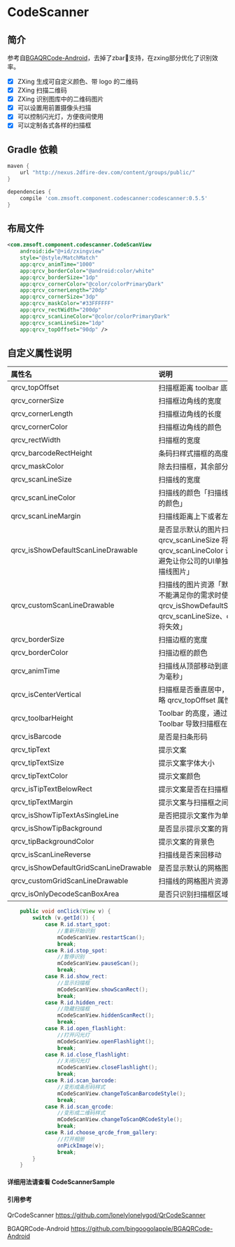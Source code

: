 # CodeScanner

## 简介
参考自[BGAQRCode-Android](https://github.com/bingoogolapple/BGAQRCode-Android)，去掉了zbar支持，在zxing部分优化了识别效率。

- [x] ZXing 生成可自定义颜色、带 logo 的二维码
- [x] ZXing 扫描二维码
- [x] ZXing 识别图库中的二维码图片
- [x] 可以设置用前置摄像头扫描
- [x] 可以控制闪光灯，方便夜间使用
- [x] 可以定制各式各样的扫描框

## Gradle 依赖
```groovy
maven {
    url "http://nexus.2dfire-dev.com/content/groups/public/"
}

dependencies {
    compile 'com.zmsoft.component.codescanner:codescanner:0.5.5'
}
```
## 布局文件

```xml
<com.zmsoft.component.codescanner.CodeScanView
    android:id="@+id/zxingview"
    style="@style/MatchMatch"
    app:qrcv_animTime="1000"
    app:qrcv_borderColor="@android:color/white"
    app:qrcv_borderSize="1dp"
    app:qrcv_cornerColor="@color/colorPrimaryDark"
    app:qrcv_cornerLength="20dp"
    app:qrcv_cornerSize="3dp"
    app:qrcv_maskColor="#33FFFFFF"
    app:qrcv_rectWidth="200dp"
    app:qrcv_scanLineColor="@color/colorPrimaryDark"
    app:qrcv_scanLineSize="1dp"
    app:qrcv_topOffset="90dp" />
```

## 自定义属性说明

属性名 | 说明 | 默认值
:----------- | :----------- | :-----------
qrcv_topOffset         | 扫描框距离 toolbar 底部的距离        | 90dp
qrcv_cornerSize         | 扫描框边角线的宽度        | 3dp
qrcv_cornerLength         | 扫描框边角线的长度        | 20dp
qrcv_cornerColor         | 扫描框边角线的颜色        | @android:color/white
qrcv_rectWidth         | 扫描框的宽度        | 200dp
qrcv_barcodeRectHeight         | 条码扫样式描框的高度        | 140dp
qrcv_maskColor         | 除去扫描框，其余部分阴影颜色        | #33FFFFFF
qrcv_scanLineSize         | 扫描线的宽度        | 1dp
qrcv_scanLineColor         | 扫描线的颜色「扫描线和默认的扫描线图片的颜色」        | @android:color/white
qrcv_scanLineMargin         | 扫描线距离上下或者左右边框的间距        | 0dp
qrcv_isShowDefaultScanLineDrawable         | 是否显示默认的图片扫描线「设置该属性后 qrcv_scanLineSize 将失效，可以通过 qrcv_scanLineColor 设置扫描线的颜色，避免让你公司的UI单独给你出特定颜色的扫描线图片」        | false
qrcv_customScanLineDrawable         | 扫描线的图片资源「默认的扫描线图片样式不能满足你的需求时使用，设置该属性后 qrcv_isShowDefaultScanLineDrawable、qrcv_scanLineSize、qrcv_scanLineColor 将失效」        | null
qrcv_borderSize         | 扫描边框的宽度        | 1dp
qrcv_borderColor         | 扫描边框的颜色        | @android:color/white
qrcv_animTime         | 扫描线从顶部移动到底部的动画时间「单位为毫秒」        | 1000
qrcv_isCenterVertical         | 扫描框是否垂直居中，该属性为true时会忽略 qrcv_topOffset 属性        | false
qrcv_toolbarHeight         | Toolbar 的高度，通过该属性来修正由 Toolbar 导致扫描框在垂直方向上的偏差        | 0dp
qrcv_isBarcode         | 是否是扫条形码        | false
qrcv_tipText         | 提示文案        | null
qrcv_tipTextSize         | 提示文案字体大小        | 14sp
qrcv_tipTextColor         | 提示文案颜色        | @android:color/white
qrcv_isTipTextBelowRect         | 提示文案是否在扫描框的底部        | false
qrcv_tipTextMargin         | 提示文案与扫描框之间的间距        | 20dp
qrcv_isShowTipTextAsSingleLine         | 是否把提示文案作为单行显示        | false
qrcv_isShowTipBackground         | 是否显示提示文案的背景        | false
qrcv_tipBackgroundColor         | 提示文案的背景色        | #22000000
qrcv_isScanLineReverse         | 扫描线是否来回移动        | true
qrcv_isShowDefaultGridScanLineDrawable         | 是否显示默认的网格图片扫描线        | false
qrcv_customGridScanLineDrawable         | 扫描线的网格图片资源        | null
qrcv_isOnlyDecodeScanBoxArea         | 是否只识别扫描框区域的二维码        | false

```java
    public void onClick(View v) {
        switch (v.getId()) {
            case R.id.start_spot:
                //重新开始识别
                mCodeScanView.restartScan();
                break;
            case R.id.stop_spot:
                //暂停识别
                mCodeScanView.pauseScan();
                break;
            case R.id.show_rect:
                //显示扫描框
                mCodeScanView.showScanRect();
                break;
            case R.id.hidden_rect:
                //隐藏扫描框
                mCodeScanView.hiddenScanRect();
                break;
            case R.id.open_flashlight:
                //打开闪光灯
                mCodeScanView.openFlashlight();
                break;
            case R.id.close_flashlight:
                //关闭闪光灯
                mCodeScanView.closeFlashlight();
                break;
            case R.id.scan_barcode:
                //变形成条形码样式
                mCodeScanView.changeToScanBarcodeStyle();
                break;
            case R.id.scan_qrcode:
                //变形成二维码样式
                mCodeScanView.changeToScanQRCodeStyle();
                break;
            case R.id.choose_qrcde_from_gallery:
                //打开相册
                onPickImage(v);
                break;
        }
    }
```

#### 详细用法请查看 CodeScannerSample


#### 引用参考
QrCodeScanner <https://github.com/lonelylonelygod/QrCodeScanner>

BGAQRCode-Android <https://github.com/bingoogolapple/BGAQRCode-Android>


